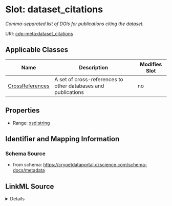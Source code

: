 # Slot: dataset_citations


_Comma-separated list of DOIs for publications citing the dataset._



URI: [cdp-meta:dataset_citations](https://cryoetdataportal.czscience.com/schema/metadata/dataset_citations)



<!-- no inheritance hierarchy -->




## Applicable Classes

| Name | Description | Modifies Slot |
| --- | --- | --- |
[CrossReferences](CrossReferences.md) | A set of cross-references to other databases and publications |  no  |







## Properties

* Range: [xsd:string](http://www.w3.org/2001/XMLSchema#string)





## Identifier and Mapping Information







### Schema Source


* from schema: https://cryoetdataportal.czscience.com/schema-docs/metadata




## LinkML Source

<details>
```yaml
name: dataset_citations
description: Comma-separated list of DOIs for publications citing the dataset.
from_schema: https://cryoetdataportal.czscience.com/schema-docs/metadata
rank: 1000
alias: dataset_citations
owner: CrossReferences
domain_of:
- CrossReferences
range: string
inlined: true
inlined_as_list: true

```
</details>
